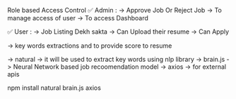 Role based Access Control 
✅ Admin : 
 -> Approve Job Or Reject Job
 -> To manage access of user 
 -> To access Dashboard 

✅ User : 
  -> Job Listing Dekh sakta 
  -> Can Upload their resume 
  -> Can Apply 
  

-> key words extractions and to provide score to resume 

-> natural -> it will be used to extract key words using nlp library 
-> brain.js -> Neural Network based job recoomendation model 
-> axios -> for external apis 

npm install natural brain.js axios 
